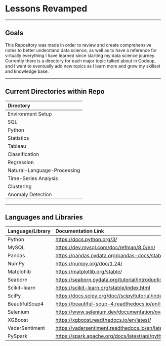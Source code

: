 # Lessons Revamped

---

## Goals

This Repository was made in order to review and create comprehensive notes to better understand data science, as well as to have a reference for virtually everything I have learned since starting my data science journey. Currently there is a directory for each major topic talked about in Codeup, and I want to eventually add new topics as I learn more and grow my skillset and knowledge base.

---

## Current Directories within Repo 

|**Directory**|
|:--------|
|Environment Setup|
|SQL|
|Python|
|Statistics|
|Tableau|
|Classification|
|Regression|
|Natural-Language-Processing|
|Time-Series Analysis|
|Clustering|
|Anomaly Detection|

---

## Languages and Libraries

|**Language/Library**|**Documentation Link**|
|:--------|:-----------|
|Python| https://docs.python.org/3/ |
|MySQL| https://dev.mysql.com/doc/refman/8.0/en/ |
|Pandas|https://pandas.pydata.org/pandas-docs/stable/index.html |
|NumPy|https://numpy.org/doc/1.24/ |
|Matplotlib|https://matplotlib.org/stable/ | 
|Seaborn|https://seaborn.pydata.org/tutorial/introduction.html |
|Scikit-learn|https://scikit-learn.org/stable/index.html |
|SciPy|https://docs.scipy.org/doc//scipy/tutorial/index.html#user-guide |
|BeautifulSoup4|https://beautiful-soup-4.readthedocs.io/en/latest/ |
|Selenium|https://www.selenium.dev/documentation/overview/ |
|XGBoost|https://xgboost.readthedocs.io/en/latest/ |
|VaderSentiment|https://vadersentiment.readthedocs.io/en/latest/pages/installation.html |
|PySpark|https://spark.apache.org/docs/latest/api/python/index.html | 